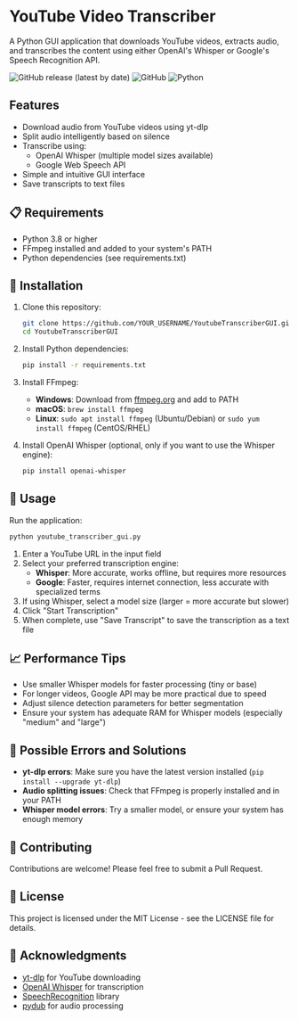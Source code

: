 # YouTube Video Transcriber

A Python GUI application that downloads YouTube videos, extracts audio, and transcribes the content using either OpenAI's Whisper or Google's Speech Recognition API.

![GitHub release (latest by date)](https://img.shields.io/github/v/release/YOUR_USERNAME/YoutubeTranscriberGUI)
![GitHub](https://img.shields.io/github/license/YOUR_USERNAME/YoutubeTranscriberGUI)
![Python](https://img.shields.io/badge/python-3.8%2B-blue)

## Features

- Download audio from YouTube videos using yt-dlp
- Split audio intelligently based on silence
- Transcribe using:
  - OpenAI Whisper (multiple model sizes available)
  - Google Web Speech API
- Simple and intuitive GUI interface
- Save transcripts to text files

## 📋 Requirements

- Python 3.8 or higher
- FFmpeg installed and added to your system's PATH
- Python dependencies (see requirements.txt)

## 🔧 Installation

1. Clone this repository:
   ```bash
   git clone https://github.com/YOUR_USERNAME/YoutubeTranscriberGUI.git
   cd YoutubeTranscriberGUI
   ```

2. Install Python dependencies:
   ```bash
   pip install -r requirements.txt
   ```

3. Install FFmpeg:
   - **Windows**: Download from [ffmpeg.org](https://ffmpeg.org/download.html) and add to PATH
   - **macOS**: `brew install ffmpeg`
   - **Linux**: `sudo apt install ffmpeg` (Ubuntu/Debian) or `sudo yum install ffmpeg` (CentOS/RHEL)

4. Install OpenAI Whisper (optional, only if you want to use the Whisper engine):
   ```bash
   pip install openai-whisper
   ```

## 🚀 Usage

Run the application:

```bash
python youtube_transcriber_gui.py
```

1. Enter a YouTube URL in the input field
2. Select your preferred transcription engine:
   - **Whisper**: More accurate, works offline, but requires more resources
   - **Google**: Faster, requires internet connection, less accurate with specialized terms
3. If using Whisper, select a model size (larger = more accurate but slower)
4. Click "Start Transcription"
5. When complete, use "Save Transcript" to save the transcription as a text file

## 📈 Performance Tips

- Use smaller Whisper models for faster processing (tiny or base)
- For longer videos, Google API may be more practical due to speed
- Adjust silence detection parameters for better segmentation
- Ensure your system has adequate RAM for Whisper models (especially "medium" and "large")

## 🔄 Possible Errors and Solutions

- **yt-dlp errors**: Make sure you have the latest version installed (`pip install --upgrade yt-dlp`)
- **Audio splitting issues**: Check that FFmpeg is properly installed and in your PATH
- **Whisper model errors**: Try a smaller model, or ensure your system has enough memory

## 🤝 Contributing

Contributions are welcome! Please feel free to submit a Pull Request.

## 📄 License

This project is licensed under the MIT License - see the LICENSE file for details.

## 🙏 Acknowledgments

- [yt-dlp](https://github.com/yt-dlp/yt-dlp) for YouTube downloading
- [OpenAI Whisper](https://github.com/openai/whisper) for transcription
- [SpeechRecognition](https://github.com/Uberi/speech_recognition) library
- [pydub](https://github.com/jiaaro/pydub) for audio processing